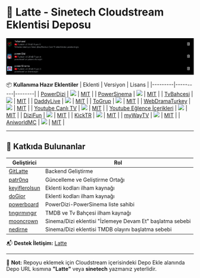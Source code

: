 # 🚀 Latte - Sinetech Cloudstream Eklentisi Deposu

![Latte Repository Banner](img/banner.png)

📦 **Kullanıma Hazır Eklentiler**
| Eklenti | Versiyon | Lisans |
|---------|----------|--------|
| [PowerDizi](powerDizi) | ![](https://img.shields.io/badge/version-3-blue) | [MIT](LICENSE) |
| [PowerSinema](powerSinema) | ![](https://img.shields.io/badge/version-3-blue) | [MIT](LICENSE) |
| [TvBahcesi](TvBahcesi) | ![](https://img.shields.io/badge/version-1-orange) | [MIT](LICENSE) |
| [DaddyLive](DaddyLive) | ![](https://img.shields.io/badge/version-1-orange) | [MIT](LICENSE) |
| [ToGrup](TOGrup) | ![](https://img.shields.io/badge/version-1-orange) | [MIT](LICENSE) |
| [WebDramaTurkey](WebDramaTurkey) | ![](https://img.shields.io/badge/version-1-orange) | [MIT](LICENSE) |
| [Youtube Canlı TV](YTCanliTV) | ![](https://img.shields.io/badge/version-1-orange) | [MIT](LICENSE) |
| [Youtube Eğlence İçerikleri](YTEglence) | ![](https://img.shields.io/badge/version-1-orange) | [MIT](LICENSE) |
| [DiziFun](DiziFun) | ![](https://img.shields.io/badge/version-1-orange) | [MIT](LICENSE) |
| [KickTR](KickTR) | ![](https://img.shields.io/badge/version-1-orange) | [MIT](LICENSE) |
| [myWayTV](myWayTV) | ![](https://img.shields.io/badge/version-1-orange) | [MIT](LICENSE) |
| [AniworldMC](AniworldMC) | ![](https://img.shields.io/badge/version-1-orange) | [MIT](LICENSE) |

---

## 🤝 Katkıda Bulunanlar

| Geliştirici | Rol |
|-------------|-----|
| [GitLatte](https://github.com/GitLatte) | Backend Geliştirme |
| [patr0nq](https://github.com/patr0nq) | Güncelleme ve Geliştirme Ortağı|
| [keyiflerolsun](https://github.com/keyiflerolsun) | Eklenti kodları ilham kaynağı |
| [doGior](https://github.com/DoGior) | Eklenti kodları ilham kaynağı |
| [powerboard](https://forum.sinetech.tr/uye/powerboard.3822/) | PowerDizi-PowerSinema liste sahibi |
| [tıngırmıngır](https://forum.sinetech.tr/uye/tingirmingir.137/) | TMDB ve Tv Bahçesi ilham kaynağı |
| [mooncrown](https://forum.sinetech.tr/uye/mooncrown.10472/) | Sinema/Dizi eklentisi "İzlemeye Devam Et" başlatma sebebi |
| [nedirne](https://forum.sinetech.tr/uye/nedirne.13409/) | Sinema/Dizi eklentisi TMDB olayını başlatma sebebi |

📬 **Destek İletişim:** [Latte](https://forum.sinetech.tr/konu/powerboard-film-ve-dizi-arsivine-ozel-cloudstream-deposu.3672/)

---
🔔 **Not:** Repoyu eklemek için Cloudstream içerisindeki Depo Ekle alanında Depo URL kısmına **"Latte"** veya **sinetech** yazmanız yeterlidir.
